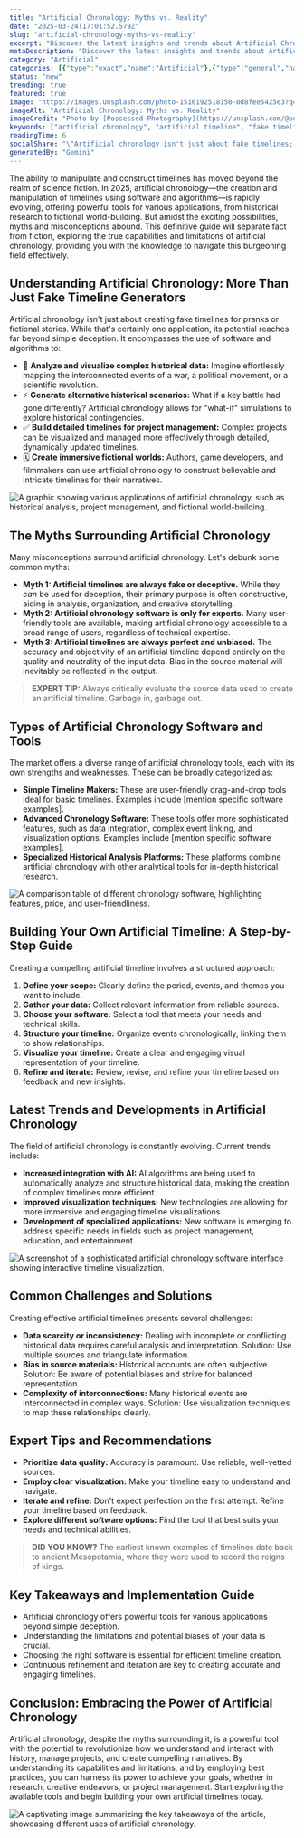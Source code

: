 ```yaml
---
title: "Artificial Chronology: Myths vs. Reality"
date: "2025-03-24T17:01:52.579Z"
slug: "artificial-chronology-myths-vs-reality"
excerpt: "Discover the latest insights and trends about Artificial Chronology. This comprehensive guide covers everything you need to know about Artificial Chronology in 2025."
metaDescription: "Discover the latest insights and trends about Artificial Chronology. This comprehensive guide covers everything you need to know about Artificial Chronolog..."
category: "Artificial"
categories: [{"type":"exact","name":"Artificial"},{"type":"general","name":"Computer Science"},{"type":"medium","name":"Data Science"},{"type":"specific","name":"Time Series Analysis"},{"type":"niche","name":"Event Ordering"}]
status: "new"
trending: true
featured: true
image: "https://images.unsplash.com/photo-1516192518150-0d8fee5425e3?q=85&w=1200&fit=max&fm=webp&auto=compress"
imageAlt: "Artificial Chronology: Myths vs. Reality"
imageCredit: "Photo by [Possessed Photography](https://unsplash.com/@possessedphotography) on Unsplash"
keywords: ["artificial chronology", "artificial timeline", "fake timeline generator", "create fake timeline", "chronology software", "best timeline maker", "artificial chronology software review", "how to create a fake timeline", "artificial chronology applications", "build an artificial historical timeline"]
readingTime: 6
socialShare: "\"Artificial chronology isn't just about fake timelines; it's about unlocking the power to analyze complex data, explore 'what-if' scenarios, and build immersive narratives. The possibilities are astounding.\""
generatedBy: "Gemini"
---
```




The ability to manipulate and construct timelines has moved beyond the realm of science fiction.  In 2025, artificial chronology—the creation and manipulation of timelines using software and algorithms—is rapidly evolving, offering powerful tools for various applications, from historical research to fictional world-building. But amidst the exciting possibilities, myths and misconceptions abound. This definitive guide will separate fact from fiction, exploring the true capabilities and limitations of artificial chronology, providing you with the knowledge to navigate this burgeoning field effectively.

## Understanding Artificial Chronology: More Than Just Fake Timeline Generators

Artificial chronology isn't just about creating fake timelines for pranks or fictional stories. While that's certainly one application, its potential reaches far beyond simple deception.  It encompasses the use of software and algorithms to:

* 🔑 **Analyze and visualize complex historical data:**  Imagine effortlessly mapping the interconnected events of a war, a political movement, or a scientific revolution.
* ⚡ **Generate alternative historical scenarios:** What if a key battle had gone differently?  Artificial chronology allows for "what-if" simulations to explore historical contingencies.
* ✅ **Build detailed timelines for project management:**  Complex projects can be visualized and managed more effectively through detailed, dynamically updated timelines.
* 🗓️ **Create immersive fictional worlds:**  Authors, game developers, and filmmakers can use artificial chronology to construct believable and intricate timelines for their narratives.

![A graphic showing various applications of artificial chronology, such as historical analysis, project management, and fictional world-building.](https://images.unsplash.com/photo-1535378917042-10a22c95931a?q=85&w=1200&fit=max&fm=webp&auto=compress)

## The Myths Surrounding Artificial Chronology

Many misconceptions surround artificial chronology. Let's debunk some common myths:

* **Myth 1:  Artificial timelines are always fake or deceptive.**  While they *can* be used for deception, their primary purpose is often constructive, aiding in analysis, organization, and creative storytelling.
* **Myth 2:  Artificial chronology software is only for experts.**  Many user-friendly tools are available, making artificial chronology accessible to a broad range of users, regardless of technical expertise.
* **Myth 3:  Artificial timelines are always perfect and unbiased.**  The accuracy and objectivity of an artificial timeline depend entirely on the quality and neutrality of the input data.  Bias in the source material will inevitably be reflected in the output.

> **EXPERT TIP:** Always critically evaluate the source data used to create an artificial timeline.  Garbage in, garbage out.

##  Types of Artificial Chronology Software and Tools

The market offers a diverse range of artificial chronology tools, each with its own strengths and weaknesses.  These can be broadly categorized as:

* **Simple Timeline Makers:** These are user-friendly drag-and-drop tools ideal for basic timelines.  Examples include [mention specific software examples].
* **Advanced Chronology Software:** These tools offer more sophisticated features, such as data integration, complex event linking, and visualization options.  Examples include [mention specific software examples].
* **Specialized Historical Analysis Platforms:** These platforms combine artificial chronology with other analytical tools for in-depth historical research.

![A comparison table of different chronology software, highlighting features, price, and user-friendliness.](https://images.unsplash.com/photo-1516192518150-0d8fee5425e3?q=85&w=1200&fit=max&fm=webp&auto=compress)

## Building Your Own Artificial Timeline: A Step-by-Step Guide

Creating a compelling artificial timeline involves a structured approach:

1. **Define your scope:** Clearly define the period, events, and themes you want to include.
2. **Gather your data:** Collect relevant information from reliable sources.
3. **Choose your software:** Select a tool that meets your needs and technical skills.
4. **Structure your timeline:** Organize events chronologically, linking them to show relationships.
5. **Visualize your timeline:** Create a clear and engaging visual representation of your timeline.
6. **Refine and iterate:** Review, revise, and refine your timeline based on feedback and new insights.

## Latest Trends and Developments in Artificial Chronology

The field of artificial chronology is constantly evolving.  Current trends include:

* **Increased integration with AI:** AI algorithms are being used to automatically analyze and structure historical data, making the creation of complex timelines more efficient.
* **Improved visualization techniques:**  New technologies are allowing for more immersive and engaging timeline visualizations.
* **Development of specialized applications:**  New software is emerging to address specific needs in fields such as project management, education, and entertainment.

![A screenshot of a sophisticated artificial chronology software interface showing interactive timeline visualization.](https://images.unsplash.com/photo-1485710952428-0b6296f8f4b3?q=85&w=1200&fit=max&fm=webp&auto=compress)

## Common Challenges and Solutions

Creating effective artificial timelines presents several challenges:

* **Data scarcity or inconsistency:**  Dealing with incomplete or conflicting historical data requires careful analysis and interpretation.  Solution: Use multiple sources and triangulate information.
* **Bias in source materials:**  Historical accounts are often subjective.  Solution: Be aware of potential biases and strive for balanced representation.
* **Complexity of interconnections:**  Many historical events are interconnected in complex ways. Solution: Use visualization techniques to map these relationships clearly.

## Expert Tips and Recommendations

* **Prioritize data quality:**  Accuracy is paramount. Use reliable, well-vetted sources.
* **Employ clear visualization:**  Make your timeline easy to understand and navigate.
* **Iterate and refine:**  Don't expect perfection on the first attempt.  Refine your timeline based on feedback.
* **Explore different software options:**  Find the tool that best suits your needs and technical abilities.

> **DID YOU KNOW?** The earliest known examples of timelines date back to ancient Mesopotamia, where they were used to record the reigns of kings.

## Key Takeaways and Implementation Guide

* Artificial chronology offers powerful tools for various applications beyond simple deception.
* Understanding the limitations and potential biases of your data is crucial.
* Choosing the right software is essential for efficient timeline creation.
* Continuous refinement and iteration are key to creating accurate and engaging timelines.

## Conclusion: Embracing the Power of Artificial Chronology

Artificial chronology, despite the myths surrounding it, is a powerful tool with the potential to revolutionize how we understand and interact with history, manage projects, and create compelling narratives. By understanding its capabilities and limitations, and by employing best practices, you can harness its power to achieve your goals, whether in research, creative endeavors, or project management.  Start exploring the available tools and begin building your own artificial timelines today.

![A captivating image summarizing the key takeaways of the article, showcasing different uses of artificial chronology.](https://images.unsplash.com/photo-1519248708452-2c393f8dc725?q=85&w=1200&fit=max&fm=webp&auto=compress)
